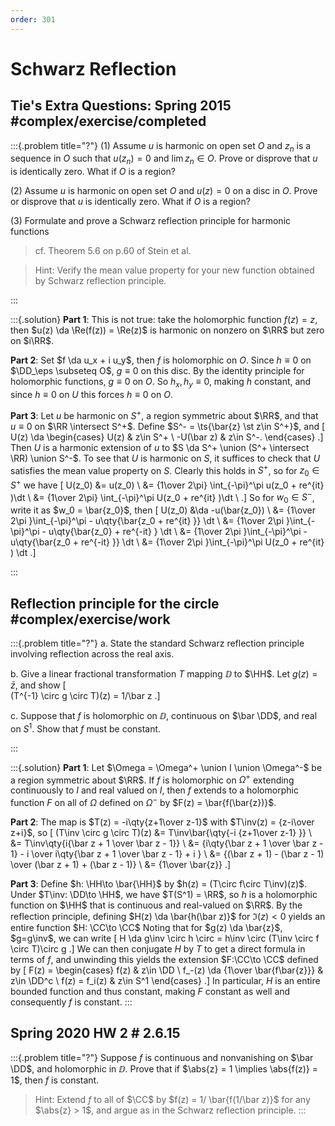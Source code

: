 ```yaml
---
order: 301
---
```


# Schwarz Reflection

## Tie's Extra Questions: Spring 2015 #complex/exercise/completed

:::{.problem title="?"}
(1) Assume $u$ is harmonic on open set $O$ and $z_n$ is a sequence
in $O$ such that $u(z_n) = 0$ and $\lim z_n \in O$. Prove or
disprove that $u$ is identically zero. What if $O$ is a region?

(2) Assume $u$ is harmonic on open set $O$ and $u(z) = 0$ on a
disc in $O$. Prove or disprove that $u$ is identically zero. What if
$O$ is a region?

(3) Formulate and prove a Schwarz reflection principle for
harmonic functions

> cf. Theorem 5.6 on p.60 of Stein et al.

> Hint: Verify the mean value property for your new function obtained by
Schwarz reflection principle.

:::

:::{.solution}
**Part 1**:
This is not true: take the holomorphic function $f(z) = z$, then $u(z) \da \Re(f(z)) = \Re(z)$ is harmonic on nonzero on $\RR$ but zero on $i\RR$.

**Part 2**:
Set $f \da u_x + i u_y$, then $f$ is holomorphic on $O$.
Since $h\equiv 0$ on $\DD_\eps \subseteq O$, $g\equiv 0$ on this disc.
By the identity principle for holomorphic functions, $g\equiv 0$ on $O$.
So $h_x, h_y \equiv 0$, making $h$ constant, and since $h\equiv 0$ on $U$ this forces $h\equiv 0$ on $O$.

**Part 3**:
Let $u$ be harmonic on $S^+$, a region symmetric about $\RR$, and that $u\equiv 0$ on $\RR \intersect S^+$.
Define $S^- = \ts{\bar{z} \st z\in S^+}$, and
\[
U(z) \da 
\begin{cases}
 U(z) &  z\in S^+
\\
 -U(\bar z) & z\in S^-.
\end{cases}
.\]
Then $U$ is a harmonic extension of $u$ to $S \da S^+ \union (S^+ \intersect \RR) \union S^-$.
To see that $U$ is harmonic on $S$, it suffices to check that $U$ satisfies the mean value property on $S$.
Clearly this holds in $S^+$, so for $z_0\in S^+$ we have
\[
U(z_0) 
&= u(z_0) \\
&= {1\over 2\pi} \int_{-\pi}^\pi u(z_0 + re^{it} )\dt \\
&= {1\over 2\pi} \int_{-\pi}^\pi U(z_0 + re^{it} )\dt \\
.\]
So for $w_0\in S^-$, write it as $w_0 = \bar{z_0}$, then
\[
U(z_0)
&\da -u(\bar{z_0}) \\
&= {1\over 2\pi }\int_{-\pi}^\pi - u\qty{\bar{z_0 + re^{it} }} \dt \\
&= {1\over 2\pi }\int_{-\pi}^\pi - u\qty{\bar{z_0} + re^{-it} } \dt \\
&= {1\over 2\pi }\int_{-\pi}^\pi - u\qty{\bar{z_0 + re^{-it} }} \dt \\
&= {1\over 2\pi }\int_{-\pi}^\pi U(z_0 + re^{it} ) \dt
.\]

:::

## Reflection principle for the circle #complex/exercise/work

:::{.problem title="?"}
a. 
State the standard Schwarz reflection principle involving reflection across the real axis.

b. 
Give a linear fractional transformation $T$ mapping $\DD$ to $\HH$.
Let $g(z) = \bar z$, and show
\[  
(T^{-1} \circ g \circ T)(z) = 1/\bar z
.\]

c.
Suppose that $f$ is holomorphic on $\DD$, continuous on $\bar \DD$, and real on $S^1$.
Show that $f$ must be constant.

:::

:::{.solution}
**Part 1**:
Let $\Omega = \Omega^+ \union I \union \Omega^-$ be a region symmetric about $\RR$.
If $f$ is holomorphic on $\Omega^+$ extending continuously to $I$ and real valued on $I$, then $f$ extends to a holomorphic function $F$ on all of $\Omega$ defined on $\Omega^-$ by $F(z) = \bar{f(\bar{z})}$.

**Part 2**:
The map is $T(z) = -i\qty{z+1\over z-1}$ with $T\inv(z) = {z-i\over z+i}$, so
\[
(T\inv \circ g \circ T)(z)
&= T\inv\bar{\qty{-i {z+1\over z-1} }} \\
&= T\inv\qty{i{\bar z + 1 \over \bar z - 1}} \\
&= {i\qty{\bar z + 1 \over \bar z - 1} - i \over i\qty{\bar z + 1 \over \bar z - 1} + i } \\
&= {(\bar z + 1) - (\bar z - 1) \over (\bar z + 1) + (\bar z - 1)} \\
&= {1\over \bar{z}}
.\]


**Part 3**:
Define $h: \HH\to \bar{\HH}$ by $h(z) = (T\circ f\circ T\inv)(z)$.
Under $T\inv: \DD\to \HH$, we have $T(S^1) = \RR$, so $h$ is a holomorphic function on $\HH$ that is continuous and real-valued on $\RR$.
By the reflection principle, defining $H(z) \da \bar{h(\bar z)}$ for $\Im(z) < 0$ yields an entire function $H: \CC\to \CC$
Noting that for $g(z) \da \bar{z}$, $g=g\inv$, we can write
\[
H \da g\inv \circ h \circ = h\inv \circ (T\inv \circ f \circ T)\circ g
.\]
We can then conjugate $H$ by $T$ to get a direct formula in terms of $f$, and unwinding this yields the extension $F:\CC\to \CC$ defined by
\[
F(z) = 
\begin{cases}
f(z) & z\in \DD 
\\
f_-(z) \da {1\over \bar{f\bar{z}}} & z\in \DD^c \\
f(z) = f_i(z) & z\in S^1
\end{cases}
.\]
In particular, $H$ is an entire bounded function and thus constant, making $F$ constant as well and consequently $f$ is constant.
:::

## Spring 2020 HW 2 #  2.6.15

:::{.problem title="?"}
Suppose $f$ is continuous and nonvanishing on $\bar \DD$, and holomorphic in $\DD$.
Prove that if $\abs{z} = 1 \implies \abs{f(z)} = 1$, then $f$ is constant.

> Hint: Extend $f$ to all of $\CC$ by $f(z) = 1/ \bar{f(1/\bar z)}$ for any $\abs{z} > 1$, and argue as in the Schwarz reflection principle.
:::


